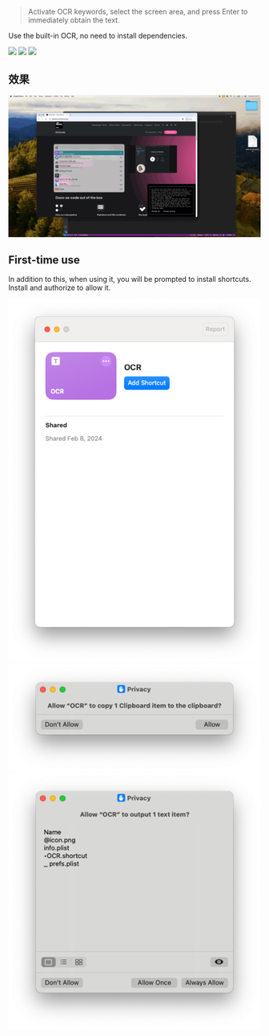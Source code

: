 > Activate OCR keywords, select the screen area, and press Enter to immediately obtain the text.

Use the built-in OCR, no need to install dependencies.



![](https://img.shields.io/badge/version-v2.1-green?style=for-the-badge)
[![](https://img.shields.io/badge/download-click-blue?style=for-the-badge)](https://github.com/alanhg/alfred-workflows/raw/master/ocr/OCR.alfredworkflow)
[![](https://img.shields.io/badge/plist-link-important?style=for-the-badge)](https://raw.githubusercontent.com/alanhg/alfred-workflows/master/ocr/src/info.plist)



<!-- more -->

## 效果
![](screenshot/screenshot.gif)

## First-time use

In addition to this, when using it, you will be prompted to install shortcuts. Install and authorize to allow it.

![screenshot1.png](screenshot/screenshot1.png)
![screenshot1.png](screenshot/screenshot2.png)
![screenshot1.png](screenshot/screenshot3.png)
